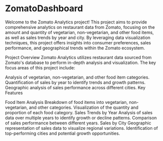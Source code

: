 # ZomatoDashboard
Welcome to the Zomato Analytics project! This project aims to provide comprehensive analytics on restaurant data from Zomato, focusing on the amount and quantity of vegetarian, non-vegetarian, and other food items, as well as sales trends by year and city. By leveraging data visualization techniques, this project offers insights into consumer preferences, sales performance, and geographical trends within the Zomato ecosystem.

Project Overview Zomato Analytics utilizes restaurant data sourced from Zomato's database to perform in-depth analysis and visualization. The key focus areas of this project include:

Analysis of vegetarian, non-vegetarian, and other food item categories. Quantification of sales by year to identify trends and growth patterns. Geographic analysis of sales performance across different cities. Key Features

Food Item Analysis Breakdown of food items into vegetarian, non-vegetarian, and other categories. Visualization of the quantity and proportion of each food category.
Sales Trends by Year Analysis of sales data over multiple years to identify growth or decline patterns. Comparison of sales performance between different years.
Sales by City Geographic representation of sales data to visualize regional variations. Identification of top-performing cities and potential growth opportunities.
